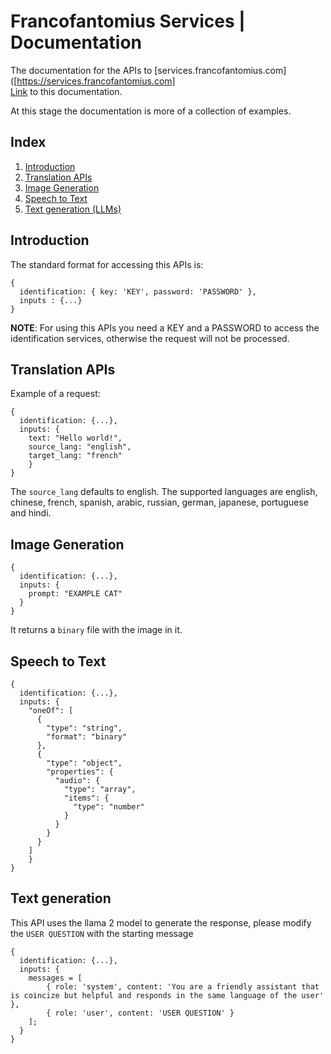 # Francofantomius Services | Documentation
The documentation for the APIs to [services.francofantomius.com]([https://services.francofantomius.com] \
[Link](https://francofantomius.github.io/docs-services/) to this documentation.

At this stage the documentation is more of a collection of examples.

## Index
1. [Introduction](#introduction)
1. [Translation APIs](#translation-apis)
2. [Image Generation](#image-generation)
3. [Speech to Text](speech-to-text)
4. [Text generation (LLMs)](text-generation)

## Introduction

The standard format for accessing this APIs is:

```
{ 
  identification: { key: 'KEY', password: 'PASSWORD' }, 
  inputs : {...} 
}
```

**NOTE**: For using this APIs you need a KEY and a PASSWORD to access the identification services, otherwise the request will not be processed. 

## Translation APIs
Example of a request:

```
{
  identification: {...},
  inputs: { 
    text: "Hello world!",
    source_lang: "english",
    target_lang: "french"
    }
}
```
The `source_lang` defaults to english.
The supported languages are english, chinese, french, spanish, arabic, russian, german, japanese, portuguese and hindi.

## Image Generation

```
{
  identification: {...},
  inputs: {
    prompt: "EXAMPLE CAT"
  }
}
```

It returns a `binary` file with the image in it.

## Speech to Text

```
{
  identification: {...},
  inputs: {
    "oneOf": [
      {
        "type": "string",
        "format": "binary"
      },
      {
        "type": "object",
        "properties": {
          "audio": {
            "type": "array",
            "items": {
              "type": "number"
            }
          }
        }
      }
    ]
    }
}
```

## Text generation

This API uses the llama 2 model to generate the response, please modify the `USER QUESTION` with the starting message

```
{
  identification: {...},
  inputs: {
    messages = [
        { role: 'system', content: 'You are a friendly assistant that is coincize but helpful and responds in the same language of the user' },
        { role: 'user', content: 'USER QUESTION' }
    ];
  }
}
```
